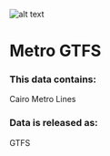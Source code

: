 ![alt text](http://transportforcairo.com/wp-content/themes/TfC-Theme/img/logo.png "Transport for Cairo")

# Metro GTFS

### This data contains: 
  Cairo Metro Lines

### Data is released as:
  GTFS
